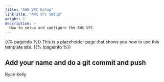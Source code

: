 ```yaml
---
title: "AWS VPC Setup"
linkTitle: "AWS VPC Setup"
weight: 2
description: >
  How to setup and configure the AWS VPC
---
```


{{% pageinfo %}}
This is a placeholder page that shows you how to use this template site.
{{% /pageinfo %}}

## Add your name and do a git commit and push

Ryan Kelly
